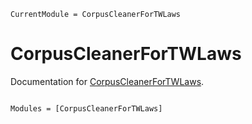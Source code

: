 ```@meta
CurrentModule = CorpusCleanerForTWLaws
```

# CorpusCleanerForTWLaws

Documentation for [CorpusCleanerForTWLaws](https://github.com/okatsn/CorpusCleanerForTWLaws.jl).

```@index
```

```@autodocs
Modules = [CorpusCleanerForTWLaws]
```
